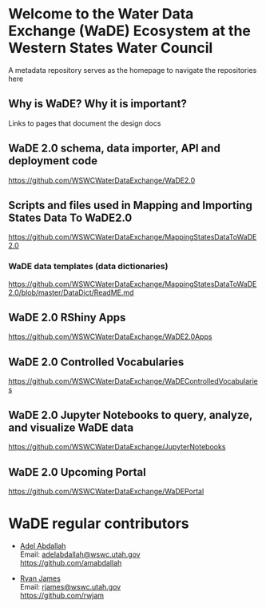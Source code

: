 # Welcome to the Water Data Exchange (WaDE) Ecosystem at the Western States Water Council

A metadata repository serves as the homepage to navigate the repositories here 


## Why is WaDE? Why it is important? 
Links to pages that document the design docs


## WaDE 2.0 schema, data importer, API and deployment code 
https://github.com/WSWCWaterDataExchange/WaDE2.0


## Scripts and files used in Mapping and Importing States Data To WaDE2.0
https://github.com/WSWCWaterDataExchange/MappingStatesDataToWaDE2.0

### WaDE data templates (data dictionaries)
https://github.com/WSWCWaterDataExchange/MappingStatesDataToWaDE2.0/blob/master/DataDict/ReadME.md


## WaDE 2.0 RShiny Apps
https://github.com/WSWCWaterDataExchange/WaDE2.0Apps


## WaDE 2.0 Controlled Vocabularies
https://github.com/WSWCWaterDataExchange/WaDEControlledVocabularies


## WaDE 2.0 Jupyter Notebooks to query, analyze, and visualize WaDE data
https://github.com/WSWCWaterDataExchange/JupyterNotebooks


## WaDE 2.0 Upcoming Portal
https://github.com/WSWCWaterDataExchange/WaDEPortal



# WaDE regular contributors   
* [Adel Abdallah](https://www.westernstateswater.org/about-wswc/staff/adel-abdallah/)   
Email: adelabdallah@wswc.utah.gov   
https://github.com/amabdallah   

* [Ryan James](https://www.westernstateswater.org/about-wswc/staff/ryan-james/)   
Email: rjames@wswc.utah.gov   
https://github.com/rwjam   

